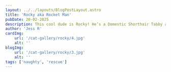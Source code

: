 ```yaml
---
layout: ../../layouts/BlogPostLayout.astro
title: 'Rocky aka Rocket Man'
pubDate: 20-02-2025
description: This cool dude is Rocky! He’s a Domestic Shorthair Tabby around 2 years old. His nickname is Rocket Man, and he loves to drink from fish tanks and tag along for night walks.
author: 'Jess R'
cardImg: 
    url: '/cat-gallery/rocky/4.jpg'
    alt: ''
blogImg: 
    url: '/cat-gallery/rocky/3.jpg'
    alt: ''
tags: ['naughty', 'rescue']
---
```

